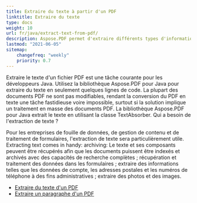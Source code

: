 ```yaml
---
title: Extraire du texte à partir d'un PDF 
linktitle: Extraire du texte 
type: docs
weight: 10
url: fr/java/extract-text-from-pdf/
description: Aspose.PDF permet d'extraire différents types d'informations. Cette section contient des articles sur l'extraction de texte à partir de documents PDF en utilisant Aspose.PDF pour Java.
lastmod: "2021-06-05"
sitemap:
    changefreq: "weekly"
    priority: 0.7
---
```


Extraire le texte d'un fichier PDF est une tâche courante pour les développeurs Java. Utilisez la bibliothèque Aspose.PDF pour Java pour extraire du texte en seulement quelques lignes de code. La plupart des documents PDF ne sont pas modifiables, rendant la conversion du PDF en texte une tâche fastidieuse voire impossible, surtout si la solution implique un traitement en masse des documents PDF. La bibliothèque Aspose.PDF pour Java extrait le texte en utilisant la classe TextAbsorber. 
Qui a besoin de l'extraction de texte ?

Pour les entreprises de fouille de données, de gestion de contenu et de traitement de formulaires, l'extraction de texte sera particulièrement utile.
 Extracting text comes in handy: archiving: Le texte et ses composants peuvent être récupérés afin que les documents puissent être indexés et archivés avec des capacités de recherche complètes ; récupération et traitement des données dans les formulaires ; extraire des informations telles que les données de compte, les adresses postales et les numéros de téléphone à des fins administratives ; extraire des photos et des images.

- [Extraire du texte d'un PDF](/pdf/java/extract-text-from-all-pdf/)
- [Extraire un paragraphe d'un PDF](/pdf/java/extract-paragraph-from-pdf/)